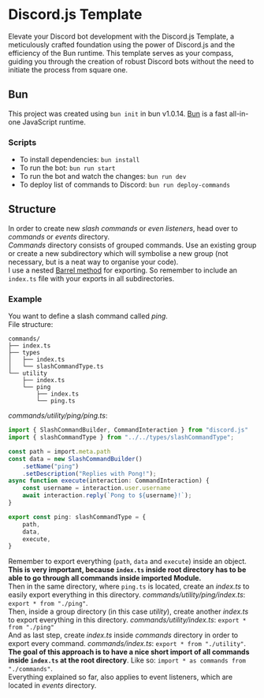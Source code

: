 # Discord.js Template
Elevate your Discord bot development with the Discord.js Template, a meticulously crafted foundation using the power of Discord.js and the efficiency of the Bun runtime. This template serves as your compass, guiding you through the creation of robust Discord bots without the need to initiate the process from square one.

## Bun
This project was created using `bun init` in bun v1.0.14. [Bun](https://bun.sh) is a fast all-in-one JavaScript runtime.
### Scripts
* To install dependencies: `bun install`
* To run the bot: `bun run start`
* To run the bot and watch the changes: `bun run dev`
* To deploy list of commands to Discord: `bun run deploy-commands`

## Structure
In order to create new *slash commands* or *even listeners*, head over to *commands* or *events* directory.  
*Commands* directory consists of grouped commands. Use an existing group or create a new subdirectory which will symbolise a new group (not necessary, but is a neat way to organise your code).  
I use a nested [Barrel method](https://basarat.gitbook.io/typescript/main-1/barrel) for exporting. So remember to include an `index.ts` file with your exports in all subdirectories.
### Example
You want to define a slash command called *ping*.  
File structure:
```
commands/
├── index.ts
├── types
│   ├── index.ts
│   └── slashCommandType.ts
└── utility
    ├── index.ts
    └── ping
        ├── index.ts
        └── ping.ts
```

*commands/utility/ping/ping.ts*:
``` TypeScript
import { SlashCommandBuilder, CommandInteraction } from "discord.js"
import { slashCommandType } from "../../types/slashCommandType";

const path = import.meta.path
const data = new SlashCommandBuilder()
    .setName("ping")
    .setDescription("Replies with Pong!");
async function execute(interaction: CommandInteraction) {
    const username = interaction.user.username
    await interaction.reply(`Pong to ${username}!`);
}

export const ping: slashCommandType = {
    path,
    data,
    execute,
}
```

Remember to export everything (`path`, `data` and `execute`) inside an object. **This is very important, because `index.ts` inside root directory has to be able to go through all commands inside imported Module.**  
Then in the same directory, where `ping.ts` is located, create an *index.ts* to easily export everything in this directory. *commands/utility/ping/index.ts*: `export * from "./ping"`.  
Then, inside a group directory (in this case *utility*), create another *index.ts* to export everything in this directory. *commands/utility/index.ts*: `export * from "./ping"`  
And as last step, create *index.ts* inside *commands* directory in order to export every command. *commands/index.ts*: `export * from "./utility"`.  
**The goal of this approach is to have a nice short import of all commands inside `index.ts` at the root directory**. Like so: `import * as commands from "./commands"`.  
Everything explained so far, also applies to event listeners, which are located in *events* directory.